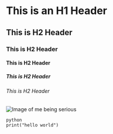 # This is an H1 Header
## This is H2 Header
### This is H2 Header
#### This is H2 Header
##### This is H2 Header
###### This is H2 Header
![Image of me being serious](https://octodex.github.com/images/privateinvestocat.jpg)
```
python
print("hello world")
```

